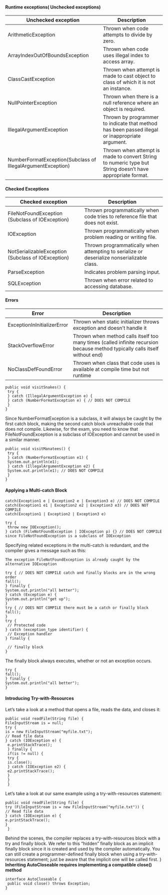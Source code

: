 #### Runtime exceptions( Unchecked exceptions)

Unchecked exception | Description
--- | ---
ArithmeticException | Thrown when code attempts to divide by zero.
ArrayIndexOutOfBoundsException | Thrown when code uses illegal index to access array.
ClassCastException | Thrown when attempt is made to cast object to class of which it is not an instance.
NullPointerException | Thrown when there is a null reference where an object is required.
IllegalArgumentException | Thrown by programmer to indicate that method has been passed illegal or inappropriate argument.
NumberFormatException(Subclass of IllegalArgumentException) | Thrown when attempt is made to convert String to numeric type but String doesn’t have appropriate format.

#### Checked Exceptions
Checked exception | Description
--- | ---
FileNotFoundException (Subclass of IOException) | Thrown programmatically when code tries to reference file that does not exist.
IOException | Thrown programmatically when problem reading or writing file.
NotSerializableException (Subclass of IOException) | Thrown programmatically when attempting to serialize or deserialize nonserializable class.
ParseException | Indicates problem parsing input.
SQLException | Thrown when error related to accessing database.

####  Errors
Error | Description
--- | ---
ExceptionInInitializerError | Thrown when static initializer throws exception and doesn’t handle it
StackOverflowError | Thrown when method calls itself too many times (called infinite recursion because method typically calls itself without end)
NoClassDefFoundError | Thrown when class that code uses is available at compile time but not runtime
```
public void visitSnakes() {
 try {
 } catch (IllegalArgumentException e) {
 } catch (NumberFormatException e) { // DOES NOT COMPILE
 }
}
```
Since NumberFormatException is a subclass, it will always be caught by the first catch block, 
making the second catch block unreachable code that does not compile. Likewise, for the 
exam, you need to know that FileNotFoundException is a subclass of IOException and 
cannot be used in a similar manner.
```
public void visitManatees() {
 try {
 } catch (NumberFormatException e1) {
 System.out.println(e1);
 } catch (IllegalArgumentException e2) {
 System.out.println(e1); // DOES NOT COMPILE
 }
}
```
#### Applying a Multi-catch Block
```
catch(Exception1 e | Exception2 e | Exception3 e) // DOES NOT COMPILE
catch(Exception1 e1 | Exception2 e2 | Exception3 e3) // DOES NOT COMPILE
catch(Exception1 | Exception2 | Exception3 e)

try {
 throw new IOException();
} catch (FileNotFoundException | IOException p) {} // DOES NOT COMPILE since FileNotFoundException is a subclass of IOException
```
Specifying related exceptions in the multi-catch is redundant, and the compiler gives a 
message such as this:
```
The exception FileNotFoundException is already caught by the alternative IOException
```
```
try { // DOES NOT COMPILE catch and finally blocks are in the wrong order
fall();
} finally {
System.out.println("all better");
} catch (Exception e) {
System.out.println("get up");
}
try { // DOES NOT COMPILE there must be a catch or finally block
fall();
}
try {
 // Protected code
} catch (exception_type identifier) {
 // Exception handler
} finally {
 
 // finally block
}
```
The finally block always executes, whether or not an exception occurs.
```
try {
fall();
} finally {
System.out.println("all better");
}
```
#### Introducing Try-with-Resources
Let’s take a look at a method that opens a file, reads the data, and closes it:
```
public void readFile(String file) {
FileInputStream is = null;
try {
is = new FileInputStream("myfile.txt");
// Read file data
} catch (IOException e) {
 e.printStackTrace();
 } finally {
 if(is != null) {
 try {
 is.close();
 } catch (IOException e2) {
 e2.printStackTrace();
 }
 }
 }
```
 Let’s take a look at our same example using a try-with-resources statement:
```
public void readFile(String file) {
try (FileInputStream is = new FileInputStream("myfile.txt")) {
// Read file data
} catch (IOException e) {
e.printStackTrace();
}
 }
```

Behind the scenes, the compiler replaces a try-with-resources block with a try and finally
block. We refer to this “hidden” finally block as an implicit finally block since it is created 
and used by the compiler automatically. You can still create a programmer-defined finally
block when using a try-with-resources statement; just be aware that the implicit one will be 
called first.
}
**Inheriting AutoCloseable requires implementing a compatible close() method**
```
interface AutoCloseable {
 public void close() throws Exception;
}
```
